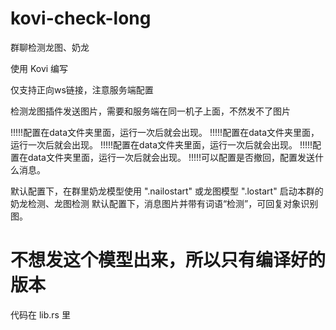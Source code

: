 # kovi-check-long

群聊检测龙图、奶龙

使用 Kovi 编写

仅支持正向ws链接，注意服务端配置

检测龙图插件发送图片，需要和服务端在同一机子上面，不然发不了图片

!!!!!配置在data文件夹里面，运行一次后就会出现。
!!!!!配置在data文件夹里面，运行一次后就会出现。
!!!!!配置在data文件夹里面，运行一次后就会出现。
!!!!!配置在data文件夹里面，运行一次后就会出现。
!!!!!可以配置是否撤回，配置发送什么消息。

默认配置下，在群里奶龙模型使用 ".nailostart" 或龙图模型 ".lostart" 启动本群的奶龙检测、龙图检测
默认配置下，消息图片并带有词语“检测”，可回复对象识别图。

# 不想发这个模型出来，所以只有编译好的版本

代码在 lib.rs 里

